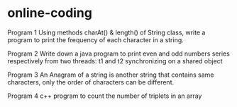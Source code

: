 # online-coding
Program 1 Using methods charAt() & length() of String class, write a program to print the frequency of each character in a string.

Program 2 Write down a java program to print even and odd numbers series respectively from two threads: t1 and t2 synchronizing on a shared object

Program 3 An Anagram of a string is another string that contains same characters, only the order of characters can be different.

Program 4 c++ program to count the number of triplets in an array
